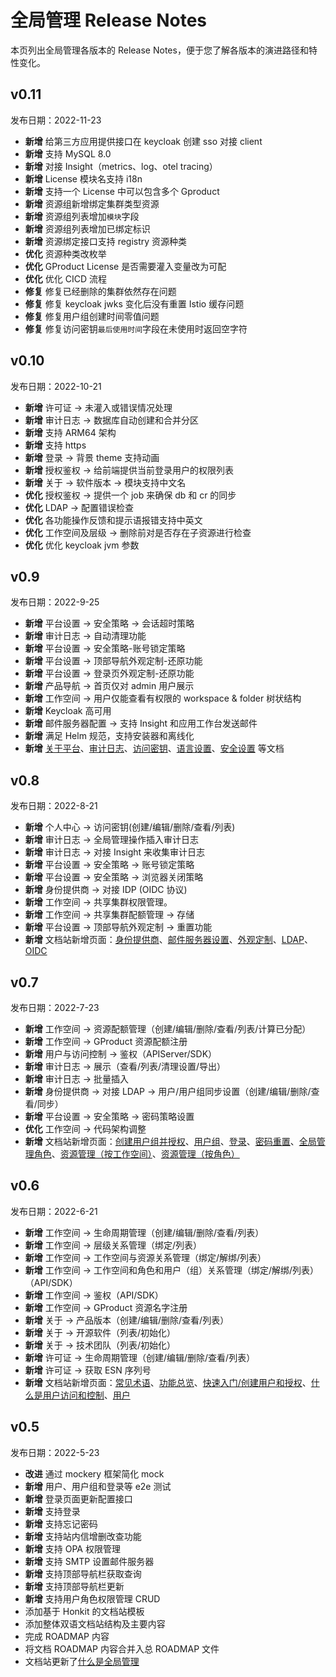 # 全局管理 Release Notes

本页列出全局管理各版本的 Release Notes，便于您了解各版本的演进路径和特性变化。

## v0.11

发布日期：2022-11-23

- **新增** 给第三方应用提供接口在 keycloak 创建 sso 对接 client
- **新增** 支持 MySQL 8.0
- **新增** 对接 Insight（metrics、log、otel tracing）
- **新增** License 模块名支持 i18n
- **新增** 支持一个 License 中可以包含多个 Gproduct
- **新增** 资源组新增绑定集群类型资源
- **新增** 资源组列表增加`模块`字段
- **新增** 资源组列表增加已绑定标识
- **新增** 资源绑定接口支持 registry 资源种类
- **优化** 资源种类改枚举
- **优化** GProduct License 是否需要灌入变量改为可配
- **优化** 优化 CICD 流程
- **修复** 修复已经删除的集群依然存在问题
- **修复** 修复 keycloak jwks 变化后没有重置 Istio 缓存问题
- **修复** 修复用户组创建时间零值问题
- **修复** 修复访问密钥`最后使用时间`字段在未使用时返回空字符

## v0.10

发布日期：2022-10-21

- **新增** 许可证 -> 未灌入或错误情况处理
- **新增** 审计日志 -> 数据库自动创建和合并分区
- **新增** 支持 ARM64 架构
- **新增** 支持 https
- **新增** 登录 -> 背景 theme 支持动画
- **新增** 授权鉴权 -> 给前端提供当前登录用户的权限列表
- **新增** 关于 -> 软件版本 -> 模块支持中文名
- **优化** 授权鉴权 -> 提供一个 job 来确保 db 和 cr 的同步
- **优化** LDAP -> 配置错误检查
- **优化** 各功能操作反馈和提示语报错支持中英文
- **优化** 工作空间及层级 -> 删除前对是否存在子资源进行检查
- **优化** 优化 keycloak jvm 参数

## v0.9

发布日期：2022-9-25

- **新增** 平台设置 -> 安全策略 -> 会话超时策略
- **新增** 审计日志 -> 自动清理功能
- **新增** 平台设置 -> 安全策略-账号锁定策略
- **新增** 平台设置 -> 顶部导航外观定制-还原功能
- **新增** 平台设置 -> 登录页外观定制-还原功能
- **新增** 产品导航 -> 首页仅对 admin 用户展示
- **新增** 工作空间 -> 用户仅能查看有权限的 workspace & folder 树状结构
- **新增** Keycloak 高可用
- **新增** 邮件服务器配置 -> 支持 Insight 和应用工作台发送邮件
- **新增** 满足 Helm 规范，支持安装器和离线化
- **新增** [关于平台](../04UserGuide/04PlatformSetting/about.md)、[审计日志](../04UserGuide/03AuditLog.md)、[访问密钥](../04UserGuide/06PersonalCenter/Password.md)、[语言设置](../04UserGuide/06PersonalCenter/Language.md)、[安全设置](../04UserGuide/06PersonalCenter/SecuritySetting.md) 等文档

## v0.8

发布日期：2022-8-21

- **新增** 个人中心 -> 访问密钥(创建/编辑/删除/查看/列表)
- **新增** 审计日志 -> 全局管理操作插入审计日志
- **新增** 审计日志 -> 对接 Insight 来收集审计日志
- **新增** 平台设置 -> 安全策略 -> 账号锁定策略
- **新增** 平台设置 -> 安全策略 -> 浏览器关闭策略
- **新增** 身份提供商 -> 对接 IDP (OIDC 协议)
- **新增** 工作空间 -> 共享集群权限管理。
- **新增** 工作空间 -> 共享集群配额管理 -> 存储
- **新增** 平台设置 -> 顶部导航外观定制 -> 重置功能
- **新增** 文档站新增页面：[身份提供商](../04UserGuide/01UserandAccess/idprovider.md)、[邮件服务器设置](../04UserGuide/04PlatformSetting/MailServer.md)、[外观定制](../04UserGuide/04PlatformSetting/Appearance.md)、[LDAP](../04UserGuide/01UserandAccess/ldap.md)、[OIDC](../04UserGuide/01UserandAccess/oidc.md)

## v0.7

发布日期：2022-7-23

- **新增** 工作空间 -> 资源配额管理（创建/编辑/删除/查看/列表/计算已分配）
- **新增** 工作空间 -> GProduct 资源配额注册
- **新增** 用户与访问控制 -> 鉴权（APIServer/SDK）
- **新增** 审计日志 -> 展示（查看/列表/清理设置/导出）
- **新增** 审计日志 -> 批量插入
- **新增** 身份提供商 -> 对接 LDAP -> 用户/用户组同步设置（创建/编辑/删除/查看/同步）
- **新增** 平台设置 -> 安全策略 -> 密码策略设置
- **优化** 工作空间 -> 代码架构调整
- **新增** 文档站新增页面：[创建用户组并授权](../04UserGuide/01UserandAccess/Group.md)、[用户组](../04UserGuide/01UserandAccess/Group.md)、[登录](../04UserGuide/00Login.md)、[密码重置](../04UserGuide/password.md)、[全局管理角色](../04UserGuide/01UserandAccess/global.md)、[资源管理（按工作空间）](../04UserGuide/02Workspace/wsbp.md)、[资源管理（按角色）](../04UserGuide/02Workspace/quota.md)

## v0.6

发布日期：2022-6-21

- **新增** 工作空间 -> 生命周期管理（创建/编辑/删除/查看/列表）
- **新增** 工作空间 -> 层级关系管理（绑定/列表）
- **新增** 工作空间 -> 工作空间与资源关系管理（绑定/解绑/列表）
- **新增** 工作空间 -> 工作空间和角色和用户（组）关系管理（绑定/解绑/列表）（API/SDK）
- **新增** 工作空间 -> 鉴权（API/SDK）
- **新增** 工作空间 -> GProduct 资源名字注册
- **新增** 关于 -> 产品版本（创建/编辑/删除/查看/列表）
- **新增** 关于 -> 开源软件（列表/初始化）
- **新增** 关于 -> 技术团队（列表/初始化）
- **新增** 许可证 -> 生命周期管理（创建/编辑/删除/查看/列表）
- **新增** 许可证 -> 获取 ESN 序列号
- **新增** 文档站新增页面：[常见术语](../01ProductBrief/glossary.md)、[功能总览](../01ProductBrief/Features.md)、[快速入门/创建用户和授权](../04UserGuide/01UserandAccess/User.md)、[什么是用户访问和控制](../04UserGuide/01UserandAccess/iam.md)、[用户](../04UserGuide/01UserandAccess/User.md)

## v0.5

发布日期：2022-5-23

- **改进** 通过 mockery 框架简化 mock
- **新增** 用户、用户组和登录等 e2e 测试
- **新增** 登录页面更新配置接口
- **新增** 支持登录
- **新增** 支持忘记密码
- **新增** 支持站内信增删改查功能
- **新增** 支持 OPA 权限管理
- **新增** 支持 SMTP 设置邮件服务器
- **新增** 支持顶部导航栏获取查询
- **新增** 支持顶部导航栏更新
- **新增** 支持用户角色权限管理 CRUD
- 添加基于 Honkit 的文档站模板
- 添加整体双语文档站结构及主要内容
- 完成 ROADMAP 内容
- 将文档 ROADMAP 内容合并入总 ROADMAP 文件
- 文档站更新了[什么是全局管理](WhatisGhippo.md)
